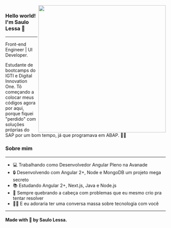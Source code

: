 <img align="right" width="400" height="400" src="https://hum-systems.com/site/templates/images/jobs/developer_m.png">


### Hello world! I'm Saulo Lessa 👾
---
Front-end Engineer | UI Developer.

Estudante de bootcamps do IGTI e Digital Innovation One. Tô começando a colocar meus códigos agora por aqui, porque fiquei "perdido" com soluções próprias do SAP por um bom tempo, já que programava em ABAP. :man_technologist:


### Sobre mim 
---

- 💻 Trabalhando como Desenvolvedor Angular Pleno na Avanade
- 🔒 Desenvolvendo com Angular 2+, Node e MongoDB um projeto mega secreto
- 📚 Estudando Angular 2+, Next.js, Java e Node.js
- 🤯 Sempre quebrando a cabeça com problemas que eu mesmo crio pra tentar resolver
- 🐱‍🏍 E eu adoraria ter uma conversa massa sobre tecnologia com você

---
#### Made with 🖤 by Saulo Lessa. 
